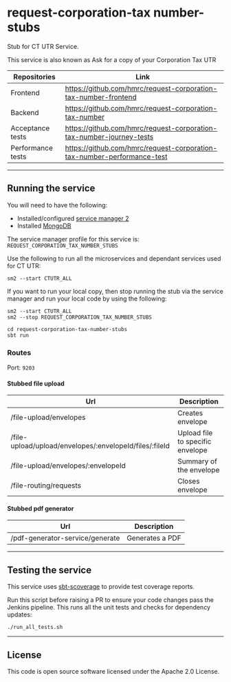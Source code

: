 # request-corporation-tax number-stubs

Stub for CT UTR Service. 

This service is also known as Ask for a copy of your Corporation Tax UTR

|Repositories|Link|
|------------|----|
|Frontend|https://github.com/hmrc/request-corporation-tax-number-frontend|
|Backend|https://github.com/hmrc/request-corporation-tax-number|
|Acceptance tests|https://github.com/hmrc/request-corporation-tax-number-journey-tests|
|Performance tests|https://github.com/hmrc/request-corporation-tax-number-performance-test|

---

## Running the service

You will need to have the following:

* Installed/configured [service manager 2](https://github.com/hmrc/sm2)
* Installed [MongoDB](https://www.mongodb.com/docs/manual/installation/)

The service manager profile for this service is: `REQUEST_CORPORATION_TAX_NUMBER_STUBS`

Use the following to run all the microservices and dependant services used for CT UTR:

`sm2 --start CTUTR_ALL`

If you want to run your local copy, then stop running the stub via the service manager and run your local code by using the following:

```
sm2 --start CTUTR_ALL
sm2 --stop REQUEST_CORPORATION_TAX_NUMBER_STUBS

cd request-corporation-tax-number-stubs
sbt run
```

### Routes

Port: `9203`

#### Stubbed file upload

| Url | Description |
|-----|-------------|
| /file-upload/envelopes | Creates envelope |
| /file-upload/upload/envelopes/:envelopeId/files/:fileId | Upload file to specific envelope |
| /file-upload/envelopes/:envelopeId | Summary of the envelope |
| /file-routing/requests | Closes envelope |


#### Stubbed pdf generator

| Url | Description |
|-----|-------------|
| /pdf-generator-service/generate | Generates a PDF |

---

## Testing the service

This service uses [sbt-scoverage](https://github.com/scoverage/sbt-scoverage) to provide test coverage reports.


Run this script before raising a PR to ensure your code changes pass the Jenkins pipeline. This runs all the unit tests and checks for dependency updates:

```
./run_all_tests.sh
```

---

## License

This code is open source software licensed under the Apache 2.0 License.
